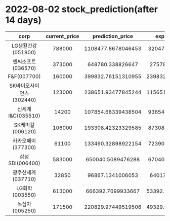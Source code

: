 # 2022-08-02 stock_prediction(after 14 days)

|   corp   |   current_price   |   prediction_price   |   expected_profit   |
|:--------:|:-----------------:|:--------------------:|:-------------------:|
|LG생활건강(051900)|788000|1108477.8678046453|320477.8678046453|
|엔씨소프트(036570)|373000|648780.338826647|275780.338826647|
|F&F(007700)|160000|399832.76151310955|239832.76151310955|
|SK바이오사이언스(302440)|123000|238651.93477845244|115651.93477845244|
|신세계 I&C(035510)|14200|107854.68339438504|93654.68339438504|
|SK케미칼(006120)|106000|193308.42323329585|87308.42323329585|
|카카오페이(377300)|61100|133490.32898922154|72390.32898922154|
|삼성SDI(006400)|583000|650040.5089476288|67040.50894762878|
|광주신세계(037710)|32850|96867.1341006053|64017.1341006053|
|LG화학(003550)|613000|666392.7099933667|53392.709993366734|
|녹십자(005250)|171500|220829.97449519506|49329.974495195056|
